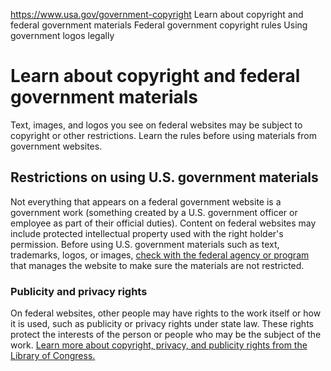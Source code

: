 

https://www.usa.gov/government-copyright
Learn about copyright and federal government materials
Federal government copyright rules
Using government logos legally

Learn about copyright and federal government materials
======================================================

Text, images, and logos you see on federal websites may be subject to copyright or other restrictions. Learn the rules before using materials from government websites.

**Restrictions on using U.S. government materials**
---------------------------------------------------

Not everything that appears on a federal government website is a government work (something created by a U.S. government officer or employee as part of their official duties). Content on federal websites may include protected intellectual property used with the right holder's permission. Before using U.S. government materials such as text, trademarks, logos, or images,
[check with the federal agency or program](https://www.usa.gov/agency-index)
that manages the website to make sure the materials are not restricted.

### **Publicity and privacy rights**

On federal websites, other people may have rights to the work itself or how it is used, such as publicity or privacy rights under state law. These rights protect the interests of the person or people who may be the subject of the work.
[Learn more about copyright, privacy, and publicity rights from the Library of Congress.](https://memory.loc.gov/ammem/copothr.html)
